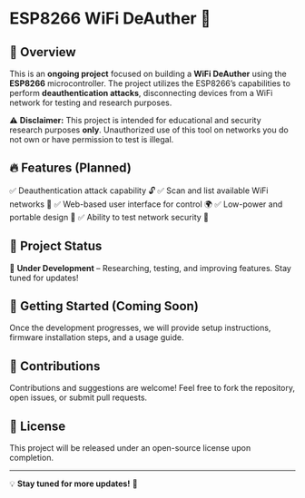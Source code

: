 # ESP8266 WiFi DeAuther 🚀

## 📌 Overview
This is an **ongoing project** focused on building a **WiFi DeAuther** using the **ESP8266** microcontroller. The project utilizes the ESP8266’s capabilities to perform **deauthentication attacks**, disconnecting devices from a WiFi network for testing and research purposes.

⚠️ **Disclaimer:** This project is intended for educational and security research purposes **only**. Unauthorized use of this tool on networks you do not own or have permission to test is illegal.

## 🔥 Features (Planned)
✅ Deauthentication attack capability 🔓
✅ Scan and list available WiFi networks 📡
✅ Web-based user interface for control 🌍
✅ Low-power and portable design 🔋
✅ Ability to test network security 🔑

## 🚀 Project Status
🚧 **Under Development** – Researching, testing, and improving features. Stay tuned for updates!

## 🔧 Getting Started (Coming Soon)
Once the development progresses, we will provide setup instructions, firmware installation steps, and a usage guide.

## 🤝 Contributions
Contributions and suggestions are welcome! Feel free to fork the repository, open issues, or submit pull requests.

## 📜 License
This project will be released under an open-source license upon completion.

---
💡 **Stay tuned for more updates!** 🚀

